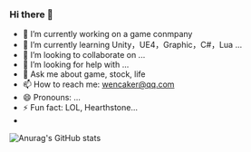 ### Hi there 👋

<!--
**giterwen/giterwen** is a ✨ _special_ ✨ repository because its `README.md` (this file) appears on your GitHub profile.
-->

- 🔭 I’m currently working on a game conmpany
- 🌱 I’m currently learning Unity，UE4，Graphic，C#，Lua ...
- 👯 I’m looking to collaborate on ...
- 🤔 I’m looking for help with ...
- 💬 Ask me about game, stock, life
- 📫 How to reach me: wencaker@qq.com
- 😄 Pronouns: ...
- ⚡ Fun fact: LOL, Hearthstone...
- 
![Anurag's GitHub stats](https://github-readme-stats.vercel.app/api?username=giterwen&show_icons=true&theme=radical)
